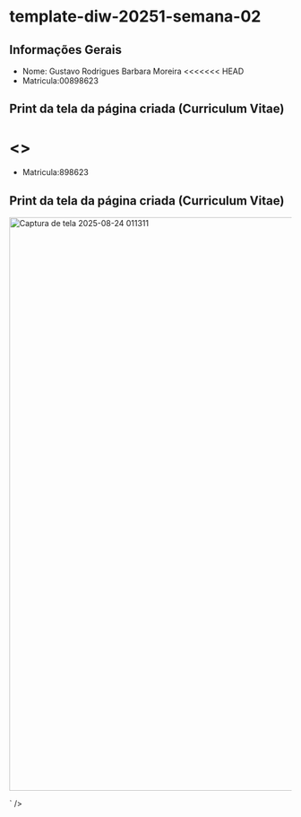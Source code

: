 # template-diw-20251-semana-02

## Informações Gerais
- Nome: Gustavo Rodrigues Barbara Moreira
<<<<<<< HEAD
- Matricula:00898623

## Print da tela da página criada (Curriculum Vitae)

<>
=======
- Matricula:898623

## Print da tela da página criada (Curriculum Vitae)
<img width="1919" height="1022" alt="Captura de tela 2025-08-24 011311" src="https://github.com/user-attachments/assets/213b9593-c40b-4795-8dc8-6a75016eb8fd" />

` />

